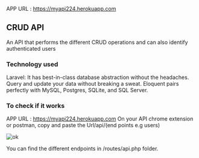 APP URL : https://myapi224.herokuapp.com

## CRUD API

An API that performs the different CRUD operations and can also identify authenticated users

### Technology used
Laravel: It has best-in-class database abstraction without the headaches. Query and update your data without breaking a sweat. Eloquent pairs perfectly with MySQL, Postgres, SQLite, and SQL Server.


### To check if it works

APP URL : https://myapi224.herokuapp.com
On your API chrome extension or postman, copy and paste the Url/api/(end points e.g users)

![ok](https://res.cloudinary.com/amitech/image/upload/v1659466638/Document/ofpwq4zjb1svdohmyxmz.png?raw=true "Optional Title") 

You can find the different endpoints in /routes/api.php folder.
